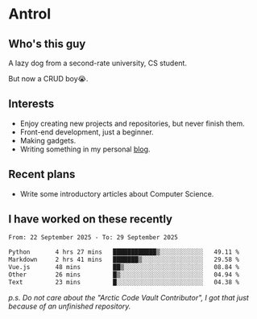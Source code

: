 # Antrol

## Who's this guy

A lazy dog from a second-rate university, CS student.

But now a CRUD boy😭.

## Interests

* Enjoy creating new projects and repositories, but never finish them.
* Front-end development, just a beginner.
* Making gadgets.
* Writing something in my personal [blog](https://blog.antrol.xyz/).

## Recent plans

* Write some introductory articles about Computer Science.

<!--
* Try to develop a website for [Anime4KCPP](https://github.com/TianZerL/Anime4KCPP).
* Develop a Markdown renderer which user can customize its css, of course it is GUI-based.~~(If I could finish  it before getting bored)~~
* Work with my [teammates](https://github.com/SWJTU-Lazy-Dogs).
* Find something interests me, as a hobby after finishing my ~~boring~~ homework.
-->

## I have worked on these recently

<!--START_SECTION:waka-->

```txt
From: 22 September 2025 - To: 29 September 2025

Python       4 hrs 27 mins   ████████████▒░░░░░░░░░░░░   49.11 %
Markdown     2 hrs 41 mins   ███████▒░░░░░░░░░░░░░░░░░   29.58 %
Vue.js       48 mins         ██▒░░░░░░░░░░░░░░░░░░░░░░   08.84 %
Other        26 mins         █▒░░░░░░░░░░░░░░░░░░░░░░░   04.94 %
Text         23 mins         █░░░░░░░░░░░░░░░░░░░░░░░░   04.38 %
```

<!--END_SECTION:waka-->

*p.s.  Do not care about the "Arctic Code Vault Contributor", I got that just because of an unfinished repository.*

<!--
**qzmlgfj/qzmlgfj** is a ✨ _special_ ✨ repository because its `README.md` (this file) appears on your GitHub profile.

Here are some ideas to get you started:

- 🔭 I’m currently working on ...
- 🌱 I’m currently learning ...
- 👯 I’m looking to collaborate on ...
- 🤔 I’m looking for help with ...
- 💬 Ask me about ...
- 📫 How to reach me: ...
- 😄 Pronouns: ...
- ⚡ Fun fact: ...
-->
